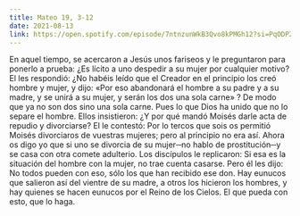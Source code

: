 ```yaml
---
title: Mateo 19, 3-12
date: 2021-08-13
link: https://open.spotify.com/episode/7ntnzunWkB3Qvo8kPMGh12?si=PqODP2VYSwGMwN6cEY0wEg&utm_source=copy-link&dl_branch=1
---
```


En aquel tiempo, se acercaron a Jesús unos fariseos y le preguntaron para ponerlo a
prueba: ¿Es lícito a uno despedir a su mujer por cualquier motivo? El les
respondió: ¿No habéis leído que el Creador en el principio los creó hombre y
mujer, y dijo: «Por eso abandonará el hombre a su padre y a su madre, y se unirá
a su mujer, y serán los dos una sola carne» ? De modo que ya no son dos sino una
sola carne.
Pues lo que Dios ha unido que no lo separe el hombre.
Ellos insistieron: ¿Y por qué mandó Moisés darle acta de repudio y divorciarse? El
le contestó: Por lo tercos que sois os permitió Moisés divorciaros de vuestras
mujeres; pero al principio no era así.
Ahora os digo yo que si uno se divorcia de su mujer─no hablo de prostitución─y se
casa con otra comete adulterio.
Los discípulos le replicaron: Si esa es la situación del hombre con la mujer, no trae
cuenta casarse.
Pero él les dijo: No todos pueden con eso, sólo los que han recibido ese don.
Hay eunucos que salieron así del vientre de su madre, a otros los hicieron los
hombres, y hay quienes se hacen eunucos por el Reino de los Cielos.
El que pueda con esto, que lo haga.

